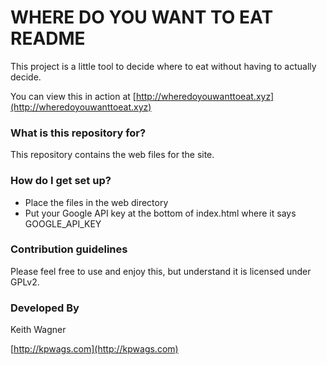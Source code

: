 # WHERE DO YOU WANT TO EAT README #

This project is a little tool to decide where to eat without having to actually decide.

You can view this in action at [http://wheredoyouwanttoeat.xyz](http://wheredoyouwanttoeat.xyz)

### What is this repository for? ###

This repository contains the web files for the site.

### How do I get set up? ###

* Place the files in the web directory
* Put your Google API key at the bottom of index.html where it says GOOGLE_API_KEY

### Contribution guidelines ###

Please feel free to use and enjoy this, but understand it is licensed under GPLv2.

### Developed By ###

Keith Wagner

[http://kpwags.com](http://kpwags.com)